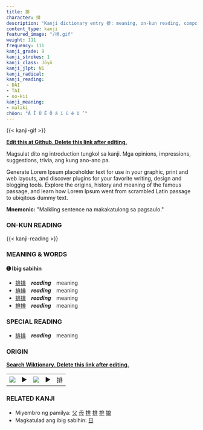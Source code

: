 ```yaml
---
title: 排
character: 排
description: "Kanji dictionary entry 排: meaning, on-kun reading, compounds, origin, related kanji"
content_type: kanji
featured_image: "/排.gif"
weight: 111
frequency: 111
kanji_grade: 9
kanji_strokes: 1
kanji_class: Jōyō
kanji_jlpt: N1
kanji_radical: 
kanji_reading: 
- DAI
- TAI
- oo-kii
kanji_meaning:
- malaki
chōon: "Ā Ī Ū Ē Ō ā ī ū ē ō ’"
---
```

[//]: # (Don't edit the line below. Kanji animated GIF code is automatically generated.)
{{< kanji-gif >}}

[//]: # (Edit below this line.)

**[Edit this at Github. Delete this link after editing.](https://github.com/tim0g/tim/tree/main/content/kanji/排/index.md)**

Magsulat dito ng introduction tungkol sa kanji. Mga opinions, impressions, suggestions, trivia, ang kung ano-ano pa.

Generate Lorem Ipsum placeholder text for use in your graphic, print and web layouts, and discover plugins for your favorite writing, design and blogging tools. Explore the origins, history and meaning of the famous passage, and learn how Lorem Ipsum went from scrambled Latin passage to ubiqitous dummy text.
 
**Mnemonic:** "Maikling sentence na makakatulong sa pagsaulo."

### ON-KUN READING

[//]: # (Don't edit the line below. ON-KUN READING code is automatically generated.)
{{< kanji-reading >}}

### MEANING & WORDS

#### ➊ **Ibig sabihin**
  - [排](../排)[排](../排)　***reading***　meaning
  - [排](../排)[排](../排)　***reading***　meaning
  - [排](../排)[排](../排)　***reading***　meaning
  - [排](../排)[排](../排)　***reading***　meaning

### SPECIAL READING
  - [排](../排)[排](../排)　***reading***　meaning

### ORIGIN

**[Search Wiktionary. Delete this link after editing.](https://wiktionary.org/wiki/排)**
<table class="kanji-table"><tr><td>
<img src="60px-排-bronze.svg.png">
</td><td>▶</td><td>
<img src="60px-排-oracle.svg.png">
</td><td>▶</td>
<td class="kanji-origin">排</td>
</tr></table>

### RELATED KANJI
- Miyembro ng pamilya: [父](../父) [母](../母) [排](../排) [排](../排) [排](../排) [娘](../娘)
- Magkatulad ang ibig sabihin: [日](../日)
